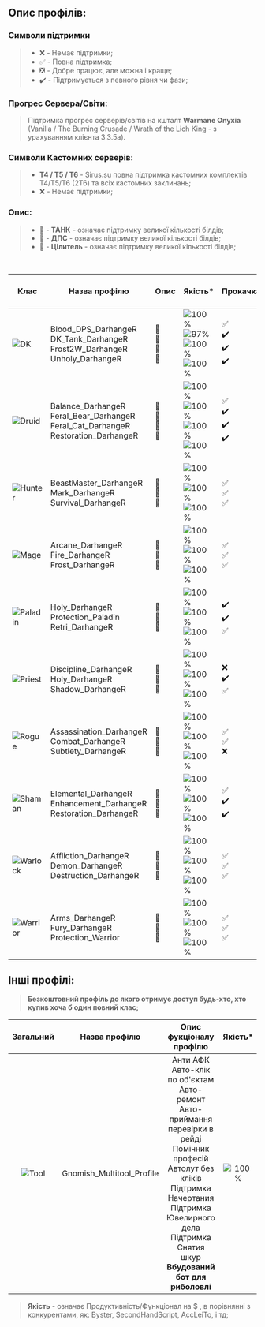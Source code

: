 ## Опис профілів:

### Символи підтримки 
> * :x: - Немає підтримки;
> * :white_check_mark: - Повна підтримка;
> * :negative_squared_cross_mark: - Добре працює, але можна і краще;
> * :heavy_check_mark: - Підтримується з певного рівня чи фази;
### Прогрес Сервера/Світи:
> Підтримка прогрес серверів/світів на кшталт **Warmane Onyxia** (Vanilla / The Burning Crusade / Wrath of the Lich King - з урахуванням клієнта 3.3.5а).
### Символи Кастомних серверів:
> * **Т4 / Т5 / Т6**  - Sirus.su повна підтримка кастомних комплектів Т4/Т5/Т6 (2Т6) та всіх кастомних заклинань;
> * :x: - Немає підтримки;
### Опис:
> * 📕 - **ТАНК** - означає підтримку великої кількості білдів;
> * 📙 - **ДПС** - означає підтримку великої кількості білдів;
> * 📗 - **Цілитель** - означає підтримку великої кількості білдів;
<br>
<div align="center">

| Клас | Назва профілю | Опис | Якість* | Прокачка | Рейдовый | Кастомні сервери | Прогрес Сервера/Світи |
|---|---|---|---|---|---|---|---|
| ![DK](https://darhanger.github.io/rotations/uk-ua/_media/classes/DK.webp) | Blood_DPS_DarhangeR<br>DK_Tank_DarhangeR<br>Frost2W_DarhangeR<br>Unholy_DarhangeR | 📙<br>📕<br>📙<br>📙 | ![100%](https://progress-bar.dev/100)<br>![97%](https://progress-bar.dev/97)<br>![100%](https://progress-bar.dev/100)<br>![100%](https://progress-bar.dev/100) | :white_check_mark:<br>:heavy_check_mark:<br>:heavy_check_mark:<br>:heavy_check_mark: | :white_check_mark:<br>:white_check_mark:<br>:white_check_mark:<br>:white_check_mark: | **Т4 / Т5 / Т6**<br>**Т4 / :x: / :x:**<br>**Т4 / Т5 / Т6**<br>**Т4 / Т5 / Т6** | ![0%](https://progress-bar.dev/0)<br>![0%](https://progress-bar.dev/0)<br>![0%](https://progress-bar.dev/0)<br>![0%](https://progress-bar.dev/0) |
| ![Druid](https://darhanger.github.io/rotations/uk-ua/_media/classes/Druid.webp) | Balance_DarhangeR<br>Feral_Bear_DarhangeR<br>Feral_Cat_DarhangeR<br>Restoration_DarhangeR | 📙<br>📕<br>📙<br>📗 | ![100%](https://progress-bar.dev/100)<br>![100%](https://progress-bar.dev/100)<br>![100%](https://progress-bar.dev/100)<br>![100%](https://progress-bar.dev/100) | :white_check_mark:<br>:heavy_check_mark:<br>:heavy_check_mark:<br>:heavy_check_mark: | :white_check_mark:<br>:white_check_mark:<br>:white_check_mark:<br>:white_check_mark: |**Т4 /:x:/:x:**<br>**Т4 / Т5 / Т6**<br>**Т4 / Т5 /:x:**<br>**Т4 / Т5 / Т6** | ![50%](https://progress-bar.dev/50)<br>![50%](https://progress-bar.dev/50)<br>![50%](https://progress-bar.dev/50)<br>![50%](https://progress-bar.dev/50) |
| ![Hunter](https://darhanger.github.io/rotations/uk-ua/_media/classes/Hunter.webp) | BeastMaster_DarhangeR<br>Mark_DarhangeR<br>Survival_DarhangeR | 📙<br>📙<br>📙 | ![100%](https://progress-bar.dev/100)<br>![100%](https://progress-bar.dev/100)<br>![100%](https://progress-bar.dev/100) | :white_check_mark:<br>:white_check_mark:<br>:white_check_mark: | :white_check_mark:<br>:white_check_mark:<br>:white_check_mark: | **Т4 / Т5 / Т6**<br>**Т4 / Т5 / Т6**<br>**Т4 / Т5 / Т6** | ![100%](https://progress-bar.dev/100)<br>![100%](https://progress-bar.dev/100)<br>![100%](https://progress-bar.dev/100) |
| ![Mage](https://darhanger.github.io/rotations/uk-ua/_media/classes/Mage.webp) | Arcane_DarhangeR<br>Fire_DarhangeR<br>Frost_DarhangeR | 📙<br>📙<br>📙 | ![100%](https://progress-bar.dev/100)<br>![100%](https://progress-bar.dev/100)<br>![100%](https://progress-bar.dev/100) | :white_check_mark:<br>:white_check_mark:<br>:white_check_mark: | :white_check_mark:<br>:white_check_mark:<br>:white_check_mark: | **Т4 / Т5 / Т6**<br>**Т4 / Т5 / Т6**<br>**Т4 / Т5 / Т6** | ![50%](https://progress-bar.dev/50)<br>![50%](https://progress-bar.dev/50)<br>![50%](https://progress-bar.dev/50)<br>![50%](https://progress-bar.dev/50) |
| ![Paladin](https://darhanger.github.io/rotations/uk-ua/_media/classes/Paladin.webp) | Holy_DarhangeR<br>Protection_Paladin<br>Retri_DarhangeR | 📗<br>📕<br>📙 | ![100%](https://progress-bar.dev/100)<br>![100%](https://progress-bar.dev/100)<br>![100%](https://progress-bar.dev/100) | :heavy_check_mark:<br>:heavy_check_mark:<br>:white_check_mark: | :white_check_mark:<br>:white_check_mark:<br>:white_check_mark: | **Т4 / Т5 / Т6**<br>**Т4 / Т5 / Т6**<br>**Т4 / Т5 / Т6** | ![50%](https://progress-bar.dev/50)<br>![50%](https://progress-bar.dev/50)<br>![50%](https://progress-bar.dev/50)<br>![50%](https://progress-bar.dev/50) |
| ![Priest](https://darhanger.github.io/rotations/uk-ua/_media/classes/Priest.webp) | Discipline_DarhangeR<br>Holy_DarhangeR<br>Shadow_DarhangeR | 📗<br>📗<br>📙 | ![100%](https://progress-bar.dev/100)<br>![100%](https://progress-bar.dev/100)<br>![100%](https://progress-bar.dev/100) | :x:<br>:heavy_check_mark:<br>:white_check_mark: | :white_check_mark:<br>:white_check_mark:<br>:white_check_mark: | **Т4 / Т5 / Т6**<br>**Т4 / Т5 / Т6**<br>**Т4 / Т5 /:x:** | ![50%](https://progress-bar.dev/50)<br>![50%](https://progress-bar.dev/50)<br>![50%](https://progress-bar.dev/50)<br>![50%](https://progress-bar.dev/50) |
| ![Rogue](https://darhanger.github.io/rotations/uk-ua/_media/classes/Rogue.webp) | Assassination_DarhangeR<br>Combat_DarhangeR<br>Subtlety_DarhangeR | 📙<br>📙<br>📙 | ![100%](https://progress-bar.dev/100)<br>![100%](https://progress-bar.dev/100)<br>![100%](https://progress-bar.dev/100)| :white_check_mark:<br>:white_check_mark:<br>:x: | :white_check_mark:<br>:white_check_mark:<br>:white_check_mark: | **Т4 / Т5 / Т6**<br>**Т4 / Т5 / Т6**<br>**Т4 / Т5 / Т6** | ![50%](https://progress-bar.dev/50)<br>![50%](https://progress-bar.dev/50)<br>![50%](https://progress-bar.dev/50)<br>![50%](https://progress-bar.dev/50) |
| ![Shaman](https://darhanger.github.io/rotations/uk-ua/_media/classes/Shaman.webp) | Elemental_DarhangeR<br>Enhancement_DarhangeR<br>Restoration_DarhangeR | 📙<br>📙<br>📗 | ![100%](https://progress-bar.dev/100)<br>![100%](https://progress-bar.dev/100)<br>![100%](https://progress-bar.dev/100) | :white_check_mark:<br>:heavy_check_mark:<br>:heavy_check_mark: | :white_check_mark:<br>:white_check_mark:<br>:white_check_mark: | **Т4 / Т5 / Т6**<br>**Т4 / Т5 / Т6**<br>**Т4 / Т5 / Т6** | ![50%](https://progress-bar.dev/50)<br>![50%](https://progress-bar.dev/50)<br>![50%](https://progress-bar.dev/50)<br>![50%](https://progress-bar.dev/50) |
| ![Warlock](https://darhanger.github.io/rotations/uk-ua/_media/classes/Warlock.webp) | Affliction_DarhangeR<br>Demon_DarhangeR<br>Destruction_DarhangeR | 📙<br>📙<br>📙 | ![100%](https://progress-bar.dev/100)<br>![100%](https://progress-bar.dev/100)<br>![100%](https://progress-bar.dev/100) | :white_check_mark:<br>:white_check_mark:<br>:white_check_mark: | :white_check_mark:<br>:white_check_mark:<br>:white_check_mark: |**Т4 / Т5 / Т6**<br>**Т4 / Т5 / Т6**<br>**Т4 / Т5 /:x:** | ![100%](https://progress-bar.dev/100)<br>![100%](https://progress-bar.dev/100)<br>![100%](https://progress-bar.dev/100) |
| ![Warrior](https://darhanger.github.io/rotations/uk-ua/_media/classes/Warrior.webp) | Arms_DarhangeR<br>Fury_DarhangeR<br>Protection_Warrior | 📙<br>📙<br>📕 | ![100%](https://progress-bar.dev/100)<br>![100%](https://progress-bar.dev/100)<br>![100%](https://progress-bar.dev/100) | :white_check_mark:<br>:white_check_mark:<br>:white_check_mark: | :white_check_mark:<br>:white_check_mark:<br>:white_check_mark: | **Т4 / Т5 / Т6**<br>**Т4 / Т5 / Т6**<br>**Т4 / Т5 / Т6** | ![100%](https://progress-bar.dev/100)<br>![100%](https://progress-bar.dev/100)<br>![100%](https://progress-bar.dev/100) |  
</div>

## Інші профілі: 
> **Безкоштовний профіль до якого отримує доступ будь-хто, хто купив хоча б один повний клас;**

<div align="center">

| Загальний | Назва профілю | Опис фукціоналу профілю | Якість* | Прокачка | Кастомні сервери |
|  :----------------: |  :----------------: |  :----------------: |  :----------------: |  :----------------: | :----------------: | 
| ![Tool](https://darhanger.github.io/rotations/uk-ua/_media/classes/Tool.webp) | Gnomish_Multitool_Profile | Анти АФК<br>Авто-клік по об'єктам<br>Авто-ремонт<br>Авто-приймання перевірки в рейді<br>Помічник професій<br>Автолут без кліків<br>Підтримка Начертания<br>Підтримка Ювелирного дела<br>Підтримка Снятия шкур<br>**Вбудований бот для риболовлі**| ![100%](https://progress-bar.dev/100) | :white_check_mark: | :white_check_mark: |
</div>

> **Якість** - означає Продуктивність/Функціонал на $ , в порівнянні з конкурентами, як: Byster, SecondHandScript, AccLeiTo, і тд;